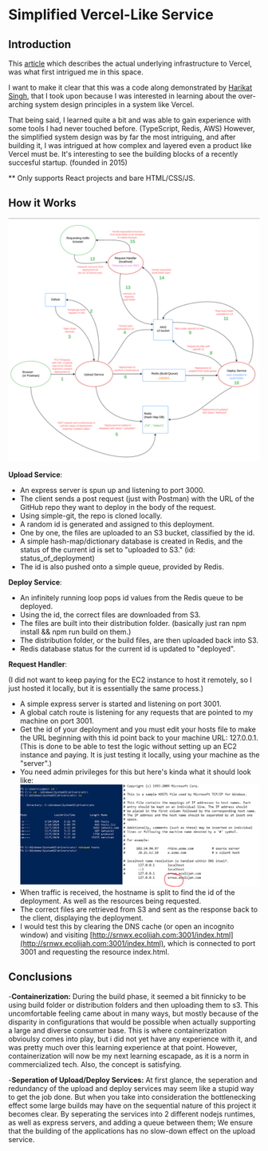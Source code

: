 # Simplified Vercel-Like Service

## Introduction

This [article](https://vercel.com/blog/behind-the-scenes-of-vercels-infrastructure) which describes the actual underlying infrastructure to Vercel, was what first intrigued me in this space.

I want to make it clear that this was a code along demonstrated by [Harikat Singh](https://www.youtube.com/watch?v=c8_tafixiAs&list=LL&index=22&t=7945s), that I took upon because I was interested in learning about the over-arching system design principles in a system like Vercel.

That being said, I learned quite a bit and was able to gain experience with some tools I had never touched before. (TypeScript, Redis, AWS) However, the simplified system design was by far the most intriguing, and after building it, I was intrigued at how complex and layered even a product like Vercel must be. It's interesting to see the building blocks of a recently succesful startup. (founded in 2015)

** Only supports React projects and bare HTML/CSS/JS.

## How it Works

![system-architecture](system-arch.png)

**Upload Service**: 

- An express server is spun up and listening to port 3000.
- The client sends a post request (just with Postman) with the URL of the GitHub repo they want to deploy in the body of the request.
- Using simple-git, the repo is cloned locally.
- A random id is generated and assigned to this deployment.
- One by one, the files are uploaded to an S3 bucket, classified by the id.
- A simple hash-map/dictionary database is created in Redis, and the status of the current id is set to "uploaded to S3." (id: status_of_deployment)
- The id is also pushed onto a simple queue, provided by Redis.

**Deploy Service**:

- An infinitely running loop pops id values from the Redis queue to be deployed.
- Using the id, the correct files are downloaded from S3.
- The files are built into their distribution folder. (basically just ran npm install && npm run build on them.)
- The distribution folder, or the build files, are then uploaded back into S3.
- Redis database status for the current id is updated to "deployed".

**Request Handler**: 
 
(I did not want to keep paying for the EC2 instance to host it remotely, so I just hosted it locally, but it is essentially the same process.)

- A simple express server is started and listening on port 3001.
- A global catch route is listening for any requests that are pointed to my machine on port 3001.
- Get the id of your deployment and you must edit your hosts file to make the URL beginning with this id point back to your machine URL: 127.0.0.1. (This is done to be able to test the logic without setting up an EC2 instance and paying. It is just testing it locally, using your machine as the "server".)
- You need admin privileges for this but here's kinda what it should look like: ![hosts file](hosts.PNG)
- When traffic is received, the hostname is split to find the id of the deployment. As well as the resources being requested. 
- The correct files are retrieved from S3 and sent as the response back to the client, displaying the deployment.
- I would test this by clearing the DNS cache (or open an incognito window) and visiting [http://srnwx.ecolijah.com:3001/index.html](http://srnwx.ecolijah.com:3001/index.html), which is connected to port 3001 and requesting the resource index.html.

## Conclusions

-**Containerization:** During the build phase, it seemed a bit finnicky to be using build folder or distribution folders and then uploading them to s3. This uncomfortable feeling came about in many ways, but mostly because of the disparity in configurations that would be possible when actually supporting a large and diverse consumer base. This is where containerization obvioulsy comes into play, but i did not yet have any experience with it, and was pretty much over this learning experience at that point. However, containerization will now be my next learning escapade, as it is a norm in commercialized tech. Also, the concept is satisfying.

-**Seperation of Upload/Deploy Services:** At first glance, the seperation and redundancy of the upload and deploy services may seem like a stupid way to get the job done. But when you take into consideration the bottlenecking effect some large builds may have on the sequential nature of this project it becomes clear. By seperating the services into 2 different nodejs runtimes, as well as express servers, and adding a queue between them; We ensure that the building of the applications has no slow-down effect on the upload service.
